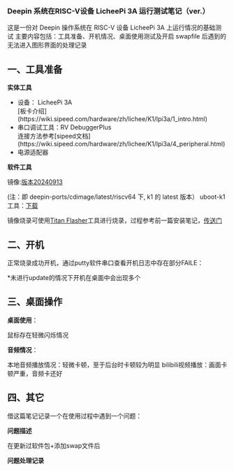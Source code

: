 ### Deepin 系统在RISC-V设备 LicheePi 3A 运行测试笔记（ver.）

这是一份对 Deepin 操作系统在 RISC-V 设备 LicheePi 3A 上运行情况的基础测试
主要内容包括：工具准备、开机情况、桌面使用测试及开启 swapfile 后遇到的无法进入图形界面的处理记录

## 一、工具准备

**实体工具**

<ul>
<li>设备： LicheePi 3A </li>[板卡介绍](https://wiki.sipeed.com/hardware/zh/lichee/K1/lpi3a/1_intro.html)
<li>串口调试工具：RV DebuggerPlus </li>
连接方法参考[sipeed文档](https://wiki.sipeed.com/hardware/zh/lichee/K1/lpi3a/4_peripheral.html)
  
<li>电源适配器</li>
</ul> 

**软件工具**

镜像:[版本20240913](https://ci.deepin.com/repo/deepin/deepin-ports/cdimage/latest/riscv64/)

(注：即 deepin-ports/cdimage/latest/riscv64 下, k1 的 latest 版本）
uboot-k1工具：[下载](https://ci.deepin.com/repo/deepin/deepin-ports/cdimage/latest/riscv64/bootloaders/)

镜像烧录可使用[Titan Flasher](https://cloud.spacemit.com/prod-api/release/download/tools?token=titantools_for_windows_X86_X64)工具进行烧录，过程参考前一篇安装笔记，[传送门](https://github.com/seig000/Test-for-Installing-Deepin-on-LicheePi-Module-3A/)


## 二、开机

正常烧录成功开机，通过putty软件串口查看开机日志中存在部分FAILE：

*未进行update的情况下开机在桌面中会出现多个

## 三、桌面操作

**桌面使用**：

鼠标存在轻微闪烁情况

**音频情况**：

本地音频播放情况：轻微卡顿，至于后台时卡顿较为明显
bilibili视频播放：画面卡顿严重，音频卡还好

## 四、其它

借这篇笔记记录一个在使用过程中遇到一个问题：

**问题描述** 

在更新过软件包+添加swap文件后

**问题处理记录**
